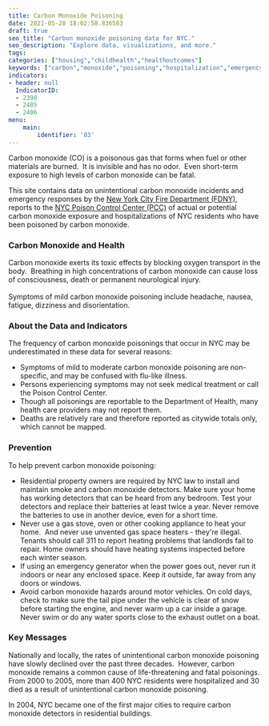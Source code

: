 ```yaml
---
title: Carbon Monoxide Poisoning
date: 2021-05-28 18:02:58.836583
draft: true
seo_title: "Carbon monoxide poisoning data for NYC."
seo_description: "Explore data, visualizations, and more."
tags: 
categories: ["housing","childhealth","healthoutcomes"]
keywords: ["carbon","monoxide","poisoning","hospitalization","emergency department visits","children","housing"] 
indicators:
- header: null
  IndicatorID:
  - 2398
  - 2405
  - 2406
menu:
    main:
        identifier: '03'
---
```


Carbon monoxide (CO) is a poisonous gas that forms when fuel or other materials are burned.  It is invisible and has no odor.  Even short-term exposure to high levels of carbon monoxide can be fatal.

This site contains data on unintentional carbon monoxide incidents and emergency responses by the [New York City Fire Department (FDNY)](http://www.nyc.gov/html/fdny/html/home2.shtml), reports to the [NYC Poison Control Center (PCC)](http://www1.nyc.gov/site/doh/health/health-topics/poison-control.page) of actual or potential carbon monoxide exposure and hospitalizations of NYC residents who have been poisoned by carbon monoxide.

### Carbon Monoxide and Health

Carbon monoxide exerts its toxic effects by blocking oxygen transport in the body.  Breathing in high concentrations of carbon monoxide can cause loss of consciousness, death or permanent neurological injury.   
   
Symptoms of mild carbon monoxide poisoning include headache, nausea, fatigue, dizziness and disorientation.

### About the Data and Indicators

The frequency of carbon monoxide poisonings that occur in NYC may be underestimated in these data for several reasons:

* Symptoms of mild to moderate carbon monoxide poisoning are non-specific, and may be confused with flu-like illness.
* Persons experiencing symptoms may not seek medical treatment or call the Poison Control Center.
* Though all poisonings are reportable to the Department of Health, many health care providers may not report them.
* Deaths are relatively rare and therefore reported as citywide totals only, which cannot be mapped.

### Prevention

To help prevent carbon monoxide poisoning:

* Residential property owners are required by NYC law to install and maintain smoke and carbon monoxide detectors. Make sure your home has working detectors that can be heard from any bedroom. Test your detectors and replace their batteries at least twice a year. Never remove the batteries to use in another device, even for a short time.
* Never use a gas stove, oven or other cooking appliance to heat your home.  And never use unvented gas space heaters - they're illegal.  Tenants should call 311 to report heating problems that landlords fail to repair. Home owners should have heating systems inspected before each winter season.
* If using an emergency generator when the power goes out, never run it indoors or near any enclosed space. Keep it outside, far away from any doors or windows.
* Avoid carbon monoxide hazards around motor vehicles. On cold days, check to make sure the tail pipe under the vehicle is clear of snow before starting the engine, and never warm up a car inside a garage.  Never swim or do any water sports close to the exhaust outlet on a boat.

### Key Messages

Nationally and locally, the rates of unintentional carbon monoxide poisoning have slowly declined over the past three decades.  However, carbon monoxide remains a common cause of life-threatening and fatal poisonings. From 2000 to 2005, more than 400 NYC residents were hospitalized and 30 died as a result of unintentional carbon monoxide poisoning.  
  
In 2004, NYC became one of the first major cities to require carbon monoxide detectors in residential buildings.
